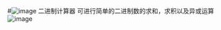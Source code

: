 
#![image](https://github.com/hujewelz/BinaryLogicCal/raw/master/icon.png) 二进制计算器
可进行简单的二进制数的求和，求积以及异或运算
 ![image](https://github.com/hujewelz/BinaryLogicCal/raw/master/screenshots.png)


